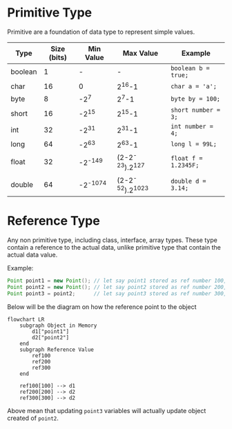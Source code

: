 # Primitive Type

Primitive are a foundation of data type to represent simple values.

| Type    | Size (bits) | Min Value          | Max Value                            | Example              |
|---------|-------------|--------------------|--------------------------------------|----------------------|
| boolean | 1           | -                  | -                                    | `boolean b = true;`  |
| char    | 16          | 0                  | 2<sup>16</sup>-1                     | `char a = 'a';`      |
| byte    | 8           | -2<sup>7</sup>     | 2<sup>7</sup>-1                      | `byte by = 100;`     |
| short   | 16          | -2<sup>15</sup>    | 2<sup>15</sup>-1                     | `short number = 3;`  |
| int     | 32          | -2<sup>31</sup>    | 2<sup>31</sup>-1                     | `int number = 4;`    |
| long    | 64          | -2<sup>63</sup>    | 2<sup>63</sup>-1                     | `long l = 99L;`      |
| float   | 32          | -2<sup>-149</sup>  | (2-2<sup>-23</sup>).2<sup>127</sup>  | `float f = 1.2345F;` |
| double  | 64          | -2<sup>-1074</sup> | (2-2<sup>-52</sup>).2<sup>1023</sup> | `double d = 3.14;`   |

# Reference Type

Any non primitive type, including class, interface, array types.
These type contain a reference to the actual data, unlike primitive type that contain the actual data value.

Example:
```java
Point point1 = new Point(); // let say point1 stored as ref number 100, that refer to point1 object
Point point2 = new Point(); // let say point2 stored as ref number 200, that refer to point2 object
Point point3 = point2;      // let say point3 stored as ref number 300, when assigned it will refer to point2 object
```

Below will be the diagram on how the reference point to the object
```mermaid
flowchart LR
    subgraph Object in Memory
        d1["point1"]
        d2["point2"]
    end
    subgraph Reference Value
        ref100
        ref200
        ref300
    end
    
    ref100[100] --> d1
    ref200[200] --> d2
    ref300[300] --> d2
```

Above mean that updating `point3` variables will actually update object created of `point2`. 